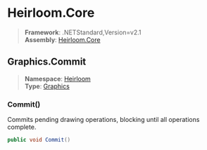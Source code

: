 # Heirloom.Core

> **Framework**: .NETStandard,Version=v2.1  
> **Assembly**: [Heirloom.Core][0]  

## Graphics.Commit

> **Namespace**: [Heirloom][0]  
> **Type**: [Graphics][1]  

### Commit()

Commits pending drawing operations, blocking until all operations complete.

```cs
public void Commit()
```

[0]: ../Heirloom.Core.md
[1]: Heirloom.Graphics.md
